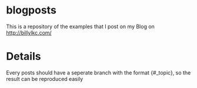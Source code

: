# blogposts
This is a repository of the examples that I post on my Blog on http://billylkc.com/

# Details
Every posts should have a seperate branch with the format {#_topic}, so the result can be reproduced easily
